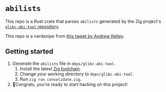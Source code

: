 # `abilists`

This repo is a Rust crate that parses `abilists` generated by the Zig project's
[`glibc-abi-tool` repository](https://github.com/ziglang/glibc-abi-tool/).

This repo is a nerdsnipe from [this tweet by Andrew
Kelley](https://mobile.twitter.com/andy_kelley/status/1470338795266457600).

## Getting started

1. Generate the `abilists` file in `deps/glibc-abi-tool`.
    1. Install the latest [Zig toolchain](https://ziglang.org/).
    2. Change your working directory to `deps/glibc-abi-tool`.
    3. Run `zig run consolidate.zig`.
2. 🎉Congrats, you're ready to start hacking on this project!
